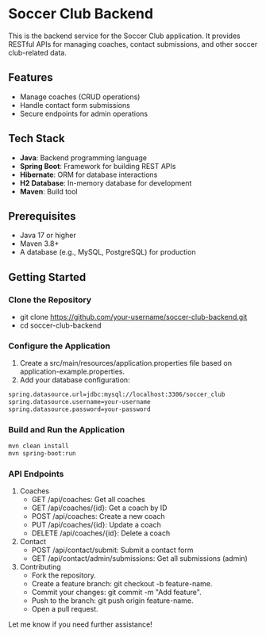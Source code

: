 # Soccer Club Backend

This is the backend service for the Soccer Club application. It provides RESTful APIs for managing coaches, contact submissions, and other soccer club-related data.

## Features
- Manage coaches (CRUD operations)
- Handle contact form submissions
- Secure endpoints for admin operations

## Tech Stack
- **Java**: Backend programming language
- **Spring Boot**: Framework for building REST APIs
- **Hibernate**: ORM for database interactions
- **H2 Database**: In-memory database for development
- **Maven**: Build tool

## Prerequisites
- Java 17 or higher
- Maven 3.8+
- A database (e.g., MySQL, PostgreSQL) for production

## Getting Started

### Clone the Repository

- git clone https://github.com/your-username/soccer-club-backend.git
- cd soccer-club-backend

### Configure the Application
1. Create a src/main/resources/application.properties file based on application-example.properties.
2. Add your database configuration:

```bash
spring.datasource.url=jdbc:mysql://localhost:3306/soccer_club
spring.datasource.username=your-username
spring.datasource.password=your-password
```

### Build and Run the Application
```bash
mvn clean install
mvn spring-boot:run
```

### API Endpoints
1. Coaches
   - GET /api/coaches: Get all coaches
   - GET /api/coaches/{id}: Get a coach by ID
   - POST /api/coaches: Create a new coach
   - PUT /api/coaches/{id}: Update a coach
   - DELETE /api/coaches/{id}: Delete a coach
2. Contact
   - POST /api/contact/submit: Submit a contact form
   - GET /api/contact/admin/submissions: Get all submissions (admin)
3. Contributing
   - Fork the repository.
   - Create a feature branch: git checkout -b feature-name.
   - Commit your changes: git commit -m "Add feature".
   - Push to the branch: git push origin feature-name.
   - Open a pull request.

Let me know if you need further assistance!